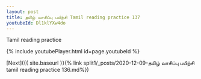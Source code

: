 ```yaml
---
layout: post
title: தமிழ் வாசிப்பு பயிற்சி Tamil reading practice 137
youtubeId: Dl1klYXw4do
---
```

 
 
Tamil reading practice
 
 
 
 
 


{% include youtubePlayer.html id=page.youtubeId %}
 
[Next]({{ site.baseurl }}{% link  split1/_posts/2020-12-09-தமிழ் வாசிப்பு பயிற்சி tamil reading practice 136.md%})
 

